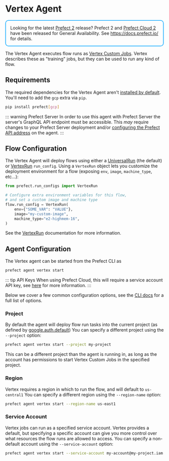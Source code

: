 # Vertex Agent

<div style="border: 2px solid #27b1ff; border-radius: 10px; padding: 1em;">
Looking for the latest <a href="https://docs.prefect.io/">Prefect 2</a> release? Prefect 2 and <a href="https://app.prefect.cloud">Prefect Cloud 2</a> have been released for General Availability. See <a href="https://docs.prefect.io/">https://docs.prefect.io/</a> for details.
</div>

The Vertex Agent executes flow runs as [Vertex Custom Jobs](https://cloud.google.com/vertex-ai/docs/training/create-custom-job).
Vertex describes these as "training" jobs, but they can be used to run any kind of flow.

## Requirements

The required dependencies for the Vertex Agent aren't [installed by
default](/core/getting_started/installation.md). You'll
need to add the `gcp` extra via `pip`. 

```bash
pip install prefect[gcp]
```

::: warning Prefect Server
In order to use this agent with Prefect Server the server's GraphQL API
endpoint must be accessible. This _may_ require changes to your Prefect Server
deployment and/or [configuring the Prefect API
address](./overview.md#prefect-api-address) on the agent.
:::

## Flow Configuration

The Vertex Agent will deploy flows using either a
[UniversalRun](/orchestration/flow_config/run_configs.md#universalrun) (the
default) or [VertexRun](/orchestration/flow_config/run_configs.md#vertexrun)
`run_config`. Using a `VertexRun` object lets you customize the deployment
environment for a flow (exposing `env`, `image`, `machine_type`, etc...):

```python
from prefect.run_configs import VertexRun

# Configure extra environment variables for this flow,
# and set a custom image and machine type
flow.run_config = VertexRun(
    env={"SOME_VAR": "VALUE"},
    image="my-custom-image",
    machine_type="e2-highmem-16",
)
```

See the [VertexRun](/orchestration/flow_config/run_configs.md#vertexrun)
documentation for more information.

## Agent Configuration

The Vertex agent can be started from the Prefect CLI as

```bash
prefect agent vertex start
```

::: tip API Keys <Badge text="Cloud"/>
When using Prefect Cloud, this will require a service account API key, see
[here](./overview.md#api_keys) for more information.
:::

Below we cover a few common configuration options, see the [CLI
docs](/api/latest/cli/agent.md#vertex-start) for a full list of options.

### Project

By default the agent will deploy flow run tasks into the current project (as defined by [google.auth.default](https://google-auth.readthedocs.io/en/latest/reference/google.auth.html))
You can specify a different project using the `--project` option:

```bash
prefect agent vertex start --project my-project
```

This can be a different project than the agent is running in, as long as the account has permissions
to start Vertex Custom Jobs in the specified project.

### Region

Vertex requires a region in which to run the flow, and will default to `us-central1`
You can specify a different region using the `--region-name` option:

```bash
prefect agent vertex start --region-name us-east1
```

### Service Account

Vertex jobs can run as a specified service account. Vertex provides a default, but specifying a specific
account can give you more control over what resources the flow runs are allowed to access.
You can specify a non-default account using the `--service-account` option:

```bash
prefect agent vertex start --service-account my-account@my-project.iam.gserviceaccount.com
```

